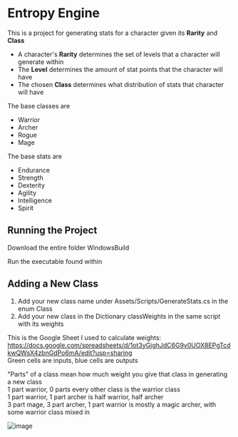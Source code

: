 # Entropy Engine 
This is a project for generating stats for a character given its **Rarity** and **Class**
- A character's **Rarity** determines the set of levels that a character will generate within  
- The **Level** determines the amount of stat points that the character will have  
- The chosen **Class** determines what distribution of stats that character will have

The base classes are 
- Warrior
- Archer
- Rogue
- Mage

The base stats are 
- Endurance
- Strength
- Dexterity
- Agility
- Intelligence
- Spirit

## Running the Project
Download the entire folder WindowsBuild

Run the executable found within

## Adding a New Class
1. Add your new class name under Assets/Scripts/GenerateStats.cs in the enum Class  
2. Add your new class in the Dictionary classWeights in the same script with its weights  

This is the Google Sheet I used to calculate weights: https://docs.google.com/spreadsheets/d/1ot3yGjghJdC6G9v0UOX8EPgTcdkwQWsX4zbnGdPo6mA/edit?usp=sharing  
Green cells are inputs, blue cells are outputs  

"Parts" of a class mean how much weight you give that class in generating a new class   
1 part warrior, 0 parts every other class is the warrior class  
1 part warrior, 1 part archer is half warrior, half archer  
3 part mage, 3 part archer, 1 part warrior is mostly a magic archer, with some warrior class mixed in 

![image](https://github.com/user-attachments/assets/ed0b3e28-7162-4188-b70f-aaa499fc10a2)
